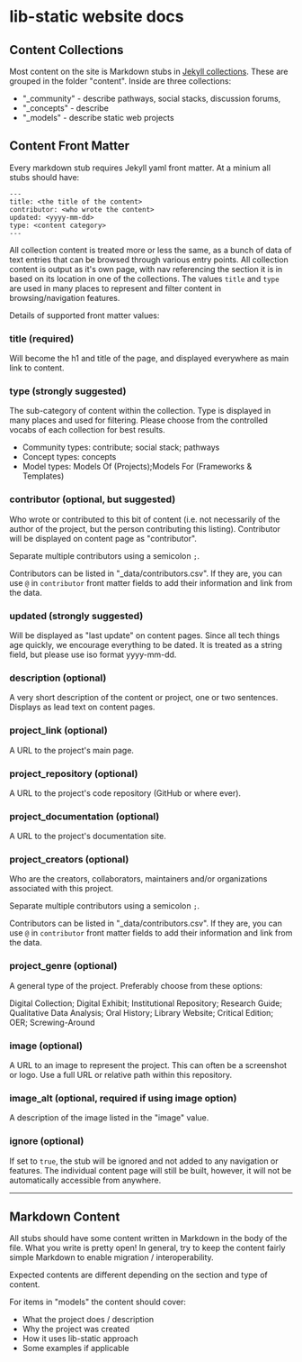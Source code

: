 # lib-static website docs

## Content Collections

Most content on the site is Markdown stubs in [Jekyll collections](https://jekyllrb.com/docs/collections/).
These are grouped in the folder "content".
Inside are three collections:

- "_community" - describe pathways, social stacks, discussion forums, 
- "_concepts" - describe 
- "_models" - describe static web projects 

## Content Front Matter 

Every markdown stub requires Jekyll yaml front matter. 
At a minium all stubs should have:

```
---
title: <the title of the content>
contributor: <who wrote the content>
updated: <yyyy-mm-dd>
type: <content category>
---
```

All collection content is treated more or less the same, as a bunch of data of text entries that can be browsed through various entry points.
All collection content is output as it's own page, with nav referencing the section it is in based on its location in one of the collections. 
The values `title` and `type` are used in many places to represent and filter content in browsing/navigation features. 

Details of supported front matter values:

### title (required)

Will become the h1 and title of the page, and displayed everywhere as main link to content.

### type (strongly suggested)

The sub-category of content within the collection. 
Type is displayed in many places and used for filtering.
Please choose from the controlled vocabs of each collection for best results.

- Community types: contribute; social stack; pathways
- Concept types: concepts
- Model types: Models Of (Projects);Models For (Frameworks & Templates)

### contributor (optional, but suggested)

Who wrote or contributed to this bit of content (i.e. not necessarily of the author of the project, but the person contributing this listing). 
Contributor will be displayed on content page as "contributor".

Separate multiple contributors using a semicolon `;`.

Contributors can be listed in "_data/contributors.csv".
If they are, you can use `@` in `contributor` front matter fields to add their information and link from the data.

###  updated (strongly suggested)

Will be displayed as "last update" on content pages.
Since all tech things age quickly, we encourage everything to be dated.
It is treated as a string field, but please use iso format yyyy-mm-dd.

### description (optional)

A very short description of the content or project, one or two sentences.
Displays as lead text on content pages.

### project_link (optional)

A URL to the project's main page.

### project_repository (optional)

A URL to the project's code repository (GitHub or where ever).

### project_documentation (optional)

A URL to the project's documentation site.

### project_creators (optional)

Who are the creators, collaborators, maintainers and/or organizations associated with this project.

Separate multiple contributors using a semicolon `;`.

Contributors can be listed in "_data/contributors.csv".
If they are, you can use `@` in `contributor` front matter fields to add their information and link from the data.

### project_genre (optional)

A general type of the project.
Preferably choose from these options:

Digital Collection; Digital Exhibit; Institutional Repository; Research Guide; Qualitative Data Analysis; Oral History; Library Website; Critical Edition; OER; Screwing-Around

### image (optional)

A URL to an image to represent the project. 
This can often be a screenshot or logo.
Use a full URL or relative path within this repository.

### image_alt (optional, required if using image option)

A description of the image listed in the "image" value. 

### ignore (optional)

If set to `true`, the stub will be ignored and not added to any navigation or features.
The individual content page will still be built, however, it will not be automatically accessible from anywhere.

--------

## Markdown Content

All stubs should have some content written in Markdown in the body of the file.
What you write is pretty open! 
In general, try to keep the content fairly simple Markdown to enable migration / interoperability. 

Expected contents are different depending on the section and type of content.

For items in "models" the content should cover:

- What the project does / description
- Why the project was created
- How it uses lib-static approach
- Some examples if applicable
